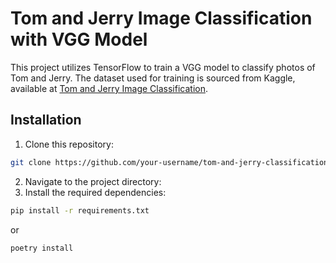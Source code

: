 # Tom and Jerry Image Classification with VGG Model

This project utilizes TensorFlow to train a VGG model to classify photos of Tom and Jerry. The dataset used for training is sourced from Kaggle, available at [Tom and Jerry Image Classification](https://www.kaggle.com/datasets/balabaskar/tom-and-jerry-image-classification).

## Installation
1. Clone this repository:
```bash
git clone https://github.com/your-username/tom-and-jerry-classification.git
```
2. Navigate to the project directory:
3. Install the required dependencies:
```bash
pip install -r requirements.txt
```
or 
```bash
poetry install
```

